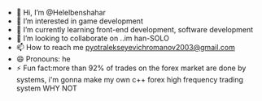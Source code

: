- 👋 Hi, I’m @Helelbenshahar
- 👀 I’m interested in game development
- 🌱 I’m currently learning front-end development, software development 
- 💞️ I’m looking to collaborate on ..im han-SOLO
- 📫 How to reach me pyotralekseyevichromanov2003@gmail.com
- 😄 Pronouns: he
- ⚡ Fun fact:more than 92% of trades on the forex market are done by systems, i'm gonna make my own c++ forex high frequency trading system WHY NOT

<!---
Helelbenshahar/Helelbenshahar is a ✨ special ✨ repository because its `README.md` (this file) appears on your GitHub profile.
You can click the Preview link to take a look at your changes.
--->
